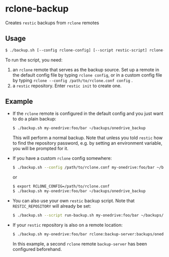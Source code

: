 # rclone-backup
Creates `restic` backups from `rclone` remotes



## Usage

```bash
$ ./backup.sh [--config rclone-config] [--script restic-script] rclone-remote-path restic-repo-path
```

To run the script, you need:

1. an `rclone` remote that serves as the backup source. Set up a remote in the default config file by typing `rclone config`, or in a custom config file by typing `rclone --config /path/to/rclone.conf config` .
2. a `restic` repository. Enter `restic init` to create one.



## Example

* If the `rclone` remote is configured in the default config and you just want to do a plain backup:

    ```bash
    $ ./backup.sh my-onedrive:foo/bar ~/backups/onedrive_backup
    ```

    This will perform a normal backup. Note that unless you told `restic` how to find the repository password, e.g. by setting an environment variable, you will be prompted for it.

* If you have a custom `rclone` config somewhere:

    ```bash
    $ ./backup.sh --config /path/to/rclone.conf my-onedrive:foo/bar ~/backups/onedrive_backup
    ```
    or
    
    ```bash
    $ export RCLONE_CONFIG=/path/to/rclone.conf
    $ ./backup.sh my-onedrive:foo/bar ~/backups/onedrive_backup
    ```
    
* You can also use your own `restic` backup script. Note that `RESTIC_REPOSITORY` will already be set:

    ```bash
    $ ./backup.sh --script run-backup.sh my-onedrive:foo/bar ~/backups/onedrive_backup
    ```

* If your `restic` repository is also on a remote location:

    ```bash
    $ ./backup.sh my-onedrive:foo/bar rclone:backup-server:backups/onedrive_backup
    ```

    In this example, a second `rclone` remote `backup-server` has been configured beforehand.
